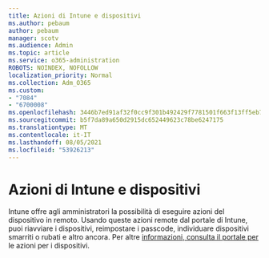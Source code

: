 ```yaml
---
title: Azioni di Intune e dispositivi
ms.author: pebaum
author: pebaum
manager: scotv
ms.audience: Admin
ms.topic: article
ms.service: o365-administration
ROBOTS: NOINDEX, NOFOLLOW
localization_priority: Normal
ms.collection: Adm_O365
ms.custom:
- "7084"
- "6700008"
ms.openlocfilehash: 3446b7ed91af32f0cc9f301b492429f7781501f663f13ff5eb71374d23a65f83
ms.sourcegitcommit: b5f7da89a650d2915dc652449623c78be6247175
ms.translationtype: MT
ms.contentlocale: it-IT
ms.lasthandoff: 08/05/2021
ms.locfileid: "53926213"
---
```

# <a name="intune-and-device-actions"></a>Azioni di Intune e dispositivi

Intune offre agli amministratori la possibilità di eseguire azioni del dispositivo in remoto. Usando queste azioni remote dal portale di Intune, puoi riavviare i dispositivi, reimpostare i passcode, individuare dispositivi smarriti o rubati e altro ancora. Per altre [informazioni, consulta il portale per](https://docs.microsoft.com/mem/intune/remote-actions/) le azioni per i dispositivi.
